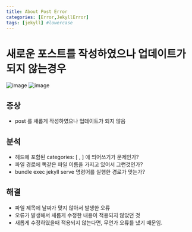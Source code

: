 ```yaml
---
title: About Post Error
categories: [Error,JekyllError]
tags: [jekyll] #lowercase    
---
```


# 새로운 포스트를 작성하였으나 업데이트가 되지 않는경우

![image](https://user-images.githubusercontent.com/37606666/148405096-3bfc66c8-0c0d-46c8-a929-33f00595602b.png)
![image](https://user-images.githubusercontent.com/37606666/148405138-05174b0b-0009-42c8-8c7e-15f086302e5b.png)

## 증상
- post 를 새롭게 작성하였으나 업데이트가 되지 않음



## 분석
- 헤드에 포함된 categories: [ , ] 에 띄어쓰기가 문제인가?
- 파일 경로에 똑같은 파일 이름을 가지고 있어서 그런것인가?
- bundle exec jekyll serve 명령어를 실행한 경로가 맞는가?

## 해결
- 파일 제목에 날짜가 맞지 않아서 발생한 오류
- 오류가 발생해서 새롭게 수정한 내용이 적용되지 않았던 것
- 새롭게 수정하였을때 적용되지 않는다면, 무언가 오류를 냈기 때문임.